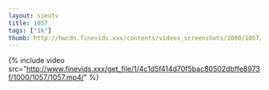 ```yaml
--- 
layout: sieutv
title: 1057
tags: ["1k"]
thumb: http://hwcdn.finevids.xxx/contents/videos_screenshots/1000/1057/preview.mp4.jpg
---
```

{% include video src="http://www.finevids.xxx/get_file/1/4c1d5f414d70f5bac80502dbffe8973f/1000/1057/1057.mp4/" %} 
